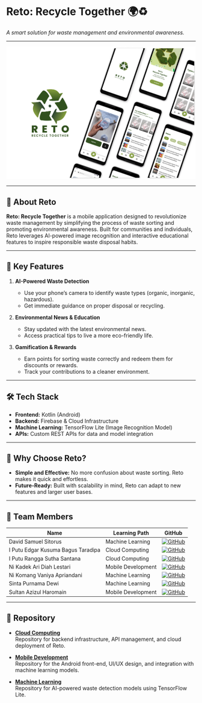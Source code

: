 # Reto: Recycle Together 🌍♻️  
*A smart solution for waste management and environmental awareness.*

---
![Mockup Preview](mockup.png)

---
## 🎯 About Reto  
**Reto: Recycle Together** is a mobile application designed to revolutionize waste management by simplifying the process of waste sorting and promoting environmental awareness. Built for communities and individuals, Reto leverages AI-powered image recognition and interactive educational features to inspire responsible waste disposal habits.

---

## 🚀 Key Features  
1. **AI-Powered Waste Detection**  
   - Use your phone’s camera to identify waste types (organic, inorganic, hazardous).  
   - Get immediate guidance on proper disposal or recycling.  

2. **Environmental News & Education**  
   - Stay updated with the latest environmental news.  
   - Access practical tips to live a more eco-friendly life.  

3. **Gamification & Rewards**  
   - Earn points for sorting waste correctly and redeem them for discounts or rewards.  
   - Track your contributions to a cleaner environment.  

---

## 🛠️ Tech Stack  
- **Frontend:** Kotlin (Android)  
- **Backend:** Firebase & Cloud Infrastructure  
- **Machine Learning:** TensorFlow Lite (Image Recognition Model)  
- **APIs:** Custom REST APIs for data and model integration  

---

## 🎯 Why Choose Reto?  
- **Simple and Effective:** No more confusion about waste sorting. Reto makes it quick and effortless.  
- **Future-Ready:** Built with scalability in mind, Reto can adapt to new features and larger user bases.  

---
## 👥 Team Members

| Name                         | Learning Path       | GitHub                                     |
| ---------------------------- | ------------------- | ------------------------------------------ |
| David Samuel Sitorus         | Machine Learning    | [![GitHub](https://img.shields.io/badge/-GitHub-black?logo=github)](https://github.com/kecoaxx) |
| I Putu Edgar Kusuma Bagus Taradipa | Cloud Computing    | [![GitHub](https://img.shields.io/badge/-GitHub-black?logo=github)](https://github.com/edgarkusuma07) |
| I Putu Rangga Sutha Santana  | Cloud Computing     | [![GitHub](https://img.shields.io/badge/-GitHub-black?logo=github)](https://github.com/puturangga21) |
| Ni Kadek Ari Diah Lestari    | Mobile Development  | [![GitHub](https://img.shields.io/badge/-GitHub-black?logo=github)](https://github.com/aridiahh) |
| Ni Komang Vaniya Apriandani  | Machine Learning    | [![GitHub](https://img.shields.io/badge/-GitHub-black?logo=github)](https://github.com/vaniyaapriann) |
| Sinta Purnama Dewi           | Machine Learning    | [![GitHub](https://img.shields.io/badge/-GitHub-black?logo=github)](https://github.com/sintaprnm) |
| Sultan Azizul Haromain       | Mobile Development  | [![GitHub](https://img.shields.io/badge/-GitHub-black?logo=github)](https://github.com/sultanazizul) |

---
## 🔧 Repository
- **[Cloud Computing](https://github.com/puturangga21/capstone-reto-cc)**  
  Repository for backend infrastructure, API management, and cloud deployment of Reto.

- **[Mobile Development](https://github.com/sultanazizul/capstone-reto-md)**  
  Repository for the Android front-end, UI/UX design, and integration with machine learning models.

- **[Machine Learning](https://github.com/kecoaxx/capstone-reto-ml)**  
  Repository for AI-powered waste detection models using TensorFlow Lite.


